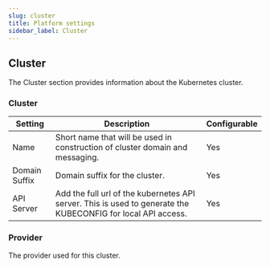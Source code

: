 ```yaml
---
slug: cluster
title: Platform settings
sidebar_label: Cluster
---
```


## Cluster

The Cluster section provides information about the Kubernetes cluster.

### Cluster

| Setting | Description | Configurable |
| ------- | ----------- | ------------ |
| Name | Short name that will be used in construction of cluster domain and messaging. | Yes |
| Domain Suffix | Domain suffix for the cluster. | Yes |
| API Server | Add the full url of the kubernetes API server. This is used to generate the KUBECONFIG for local API access. | Yes |

### Provider

The provider used for this cluster.

